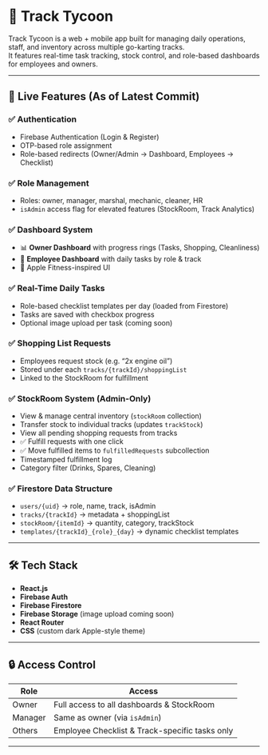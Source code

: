 # 🏁 Track Tycoon

Track Tycoon is a web + mobile app built for managing daily operations, staff, and inventory across multiple go-karting tracks.  
It features real-time task tracking, stock control, and role-based dashboards for employees and owners.

---

## 🚀 Live Features (As of Latest Commit)

### ✅ Authentication
- Firebase Authentication (Login & Register)
- OTP-based role assignment
- Role-based redirects (Owner/Admin → Dashboard, Employees → Checklist)

### ✅ Role Management
- Roles: owner, manager, marshal, mechanic, cleaner, HR
- `isAdmin` access flag for elevated features (StockRoom, Track Analytics)

### ✅ Dashboard System
- 📊 **Owner Dashboard** with progress rings (Tasks, Shopping, Cleanliness)
- 👷 **Employee Dashboard** with daily tasks by role & track
- 🧠 Apple Fitness-inspired UI

### ✅ Real-Time Daily Tasks
- Role-based checklist templates per day (loaded from Firestore)
- Tasks are saved with checkbox progress
- Optional image upload per task (coming soon)

### ✅ Shopping List Requests
- Employees request stock (e.g. “2x engine oil”)
- Stored under each `tracks/{trackId}/shoppingList`
- Linked to the StockRoom for fulfillment

### ✅ StockRoom System (Admin-Only)
- View & manage central inventory (`stockRoom` collection)
- Transfer stock to individual tracks (updates `trackStock`)
- View all pending shopping requests from tracks
- ✅ Fulfill requests with one click
- ✅ Move fulfilled items to `fulfilledRequests` subcollection
- Timestamped fulfillment log
- Category filter (Drinks, Spares, Cleaning)

### ✅ Firestore Data Structure
- `users/{uid}` → role, name, track, isAdmin
- `tracks/{trackId}` → metadata + shoppingList
- `stockRoom/{itemId}` → quantity, category, trackStock
- `templates/{trackId}_{role}_{day}` → dynamic checklist templates

---

## 🛠 Tech Stack

- **React.js**
- **Firebase Auth**
- **Firebase Firestore**
- **Firebase Storage** (image upload coming soon)
- **React Router**
- **CSS** (custom dark Apple-style theme)

---

## 🔒 Access Control

| Role     | Access                                           |
|----------|--------------------------------------------------|
| Owner    | Full access to all dashboards & StockRoom        |
| Manager  | Same as owner (via `isAdmin`)                    |
| Others   | Employee Checklist & Track-specific tasks only   |

---
